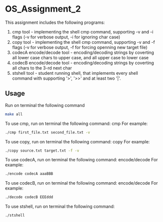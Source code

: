 # OS_Assignment_2

This assignment includes the following programs:
1. cmp tool - implementing the shell cmp command, supporting -v and -i flags (-v for verbose output, -i for ignoring char case)
2. copy tool - implementing the shell cmp command, supporting -v and -f flags (-v for verbose output, -f for forcing openning new target file)
3. codecA encode/decode tool - encoding/decoding strings by coverting all lower case chars to upper case, and all upper case to lower case
4. codecB encode/decode tool - encoding/decoding strings by coverting all chars to the 3-rd next char
5. stshell tool - student running shell, that implements every shell command with supporting '>', '>>' and at least two '|'.

## Usage

Run on terminal the following command
```bash
make all
```

To use cmp, run on terminal the following command:
cmp <file1> <file2> <flag> <flag>
For example:
```bash
./cmp first_file.txt second_file.txt -v
```

To use copy, run on terminal the following command:
copy <file1> <file2> <flag> <flag>
For example:
```bash
./copy source.txt target.txt -f -v
```

To use codecA, run on terminal the following command:
encode/decode <codecA> <message>
For example:
```bash
./encode codecA aaaBBB
```

To use codecB, run on terminal the following command:
encode/decode <codecB> <message>
For example:
```bash
./decode codecB EEEddd
```

To use stshell, run on terminal the following command:
```bash
./stshell
```

